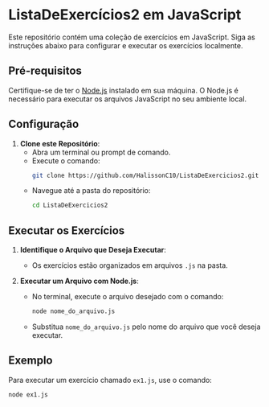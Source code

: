 # ListaDeExercícios2 em JavaScript

Este repositório contém uma coleção de exercícios em JavaScript. Siga as instruções abaixo para configurar e executar os exercícios localmente.

## Pré-requisitos

Certifique-se de ter o [Node.js](https://nodejs.org/) instalado em sua máquina. O Node.js é necessário para executar os arquivos JavaScript no seu ambiente local.

## Configuração

1. **Clone este Repositório**:
   - Abra um terminal ou prompt de comando.
   - Execute o comando:
     ```bash
     git clone https://github.com/HalissonC10/ListaDeExercicios2.git
     ```
   - Navegue até a pasta do repositório:
     ```bash
     cd ListaDeExercicios2
     ```

## Executar os Exercícios

1. **Identifique o Arquivo que Deseja Executar**:
   - Os exercícios estão organizados em arquivos `.js` na pasta.

2. **Executar um Arquivo com Node.js**:
   - No terminal, execute o arquivo desejado com o comando:
     ```bash
     node nome_do_arquivo.js
     ```
   - Substitua `nome_do_arquivo.js` pelo nome do arquivo que você deseja executar.

## Exemplo

Para executar um exercício chamado `ex1.js`, use o comando:
```bash
node ex1.js
